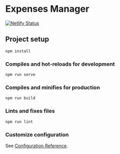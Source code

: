 # Expenses Manager

[![Netlify Status](https://api.netlify.com/api/v1/badges/92626141-19c2-4d32-b81a-bdb984525186/deploy-status)](https://app.netlify.com/sites/vue-expenses-manager/deploys)

## Project setup

```
npm install
```

### Compiles and hot-reloads for development

```
npm run serve
```

### Compiles and minifies for production

```
npm run build
```

### Lints and fixes files

```
npm run lint
```

### Customize configuration

See [Configuration Reference](https://cli.vuejs.org/config/).
